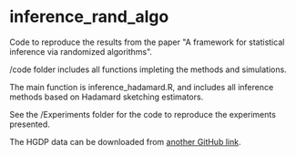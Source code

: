 # inference_rand_algo

Code to reproduce the results from the paper "A framework for statistical inference via randomized algorithms".

/code folder includes all functions impleting the methods and simulations.

The main function is inference_hadamard.R, and includes all inference methods based on Hadamard sketching estimators.
   
See the /Experiments folder for the code to reproduce the experiments presented.

The HGDP data can be downloaded from [another GitHub link](https://github.com/dobriban/DPA/blob/master/Experiments/Experiment%2011%20-%20HGDP/hgdp/chr22/hgdp.txt).
